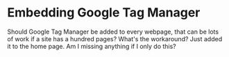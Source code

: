 
# Embedding Google Tag Manager

Should Google Tag Manager be added to every webpage, that can be lots of work if a site has a hundred pages?  What's the workaround?
Just added it to the home page. Am I missing anything if I only do this?

        